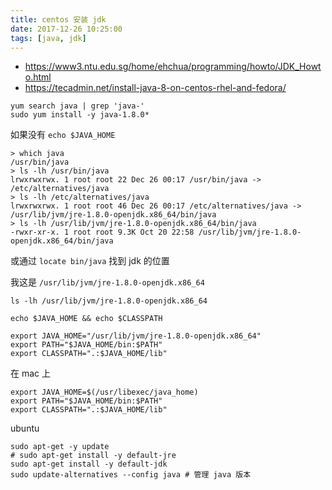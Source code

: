 ```yaml
---
title: centos 安装 jdk
date: 2017-12-26 10:25:00
tags: [java, jdk]
---
```


* <https://www3.ntu.edu.sg/home/ehchua/programming/howto/JDK_Howto.html>
* <https://tecadmin.net/install-java-8-on-centos-rhel-and-fedora/>

```
yum search java | grep 'java-'
sudo yum install -y java-1.8.0*
```

<!--more-->

如果没有 `echo $JAVA_HOME`

```
> which java
/usr/bin/java
> ls -lh /usr/bin/java
lrwxrwxrwx. 1 root root 22 Dec 26 00:17 /usr/bin/java -> /etc/alternatives/java
> ls -lh /etc/alternatives/java
lrwxrwxrwx. 1 root root 46 Dec 26 00:17 /etc/alternatives/java -> /usr/lib/jvm/jre-1.8.0-openjdk.x86_64/bin/java
> ls -lh /usr/lib/jvm/jre-1.8.0-openjdk.x86_64/bin/java
-rwxr-xr-x. 1 root root 9.3K Oct 20 22:58 /usr/lib/jvm/jre-1.8.0-openjdk.x86_64/bin/java
```

或通过 `locate bin/java` 找到 jdk 的位置

我这是 `/usr/lib/jvm/jre-1.8.0-openjdk.x86_64`

`ls -lh /usr/lib/jvm/jre-1.8.0-openjdk.x86_64`


`echo $JAVA_HOME && echo $CLASSPATH`


```
export JAVA_HOME="/usr/lib/jvm/jre-1.8.0-openjdk.x86_64"
export PATH="$JAVA_HOME/bin:$PATH"
export CLASSPATH=".:$JAVA_HOME/lib"
```

在 mac 上

```
export JAVA_HOME=$(/usr/libexec/java_home)
export PATH="$JAVA_HOME/bin:$PATH"
export CLASSPATH=".:$JAVA_HOME/lib"
```

ubuntu

```
sudo apt-get -y update
# sudo apt-get install -y default-jre
sudo apt-get install -y default-jdk
sudo update-alternatives --config java # 管理 java 版本
```

